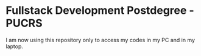 # Fullstack Development Postdegree - PUCRS

I am now using this repository only to access my codes in my PC and in my laptop.
